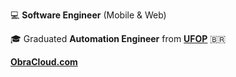 💻 **Software Engineer** (Mobile & Web)

🎓 Graduated **Automation Engineer** from **<a href='https://ufop.br'>UFOP</a>** 🇧🇷

**<a href='https://obracloud.com'>ObraCloud.com</a>**
